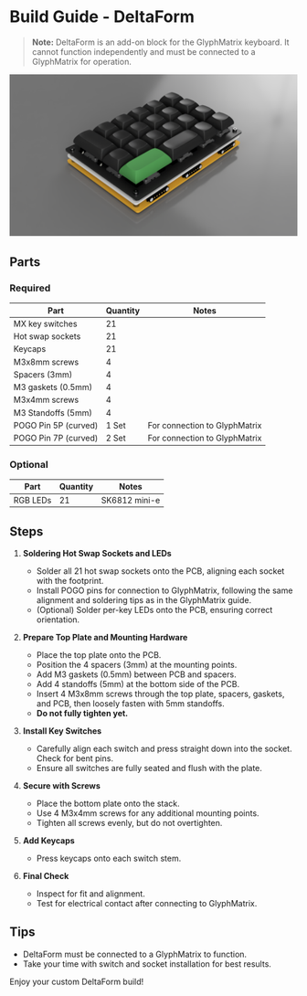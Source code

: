 # Build Guide - DeltaForm

> **Note:** DeltaForm is an add-on block for the GlyphMatrix keyboard. It cannot function independently and must be connected to a GlyphMatrix for operation.

![](../img/DeltaForm-side-view.png)

## Parts
### Required
| Part                | Quantity | Notes                         |
|---------------------|----------|-------------------------------|
| MX key switches     | 21       |                               |
| Hot swap sockets    | 21       |                               |
| Keycaps             | 21       |                               |
| M3x8mm screws       | 4        |                               |
| Spacers (3mm)       | 4        |                               |
| M3 gaskets (0.5mm)  | 4        |                               |
| M3x4mm screws       | 4        |                               |
| M3 Standoffs (5mm)  | 4        |                               |
| POGO Pin 5P (curved)| 1 Set    | For connection to GlyphMatrix |
| POGO Pin 7P (curved)| 2 Set    | For connection to GlyphMatrix |

### Optional
| Part                | Quantity | Notes                |
|---------------------|----------|----------------------|
| RGB LEDs            | 21       | SK6812 mini-e        |

## Steps

1. **Soldering Hot Swap Sockets and LEDs**
   - Solder all 21 hot swap sockets onto the PCB, aligning each socket with the footprint.
   - Install POGO pins for connection to GlyphMatrix, following the same alignment and soldering tips as in the GlyphMatrix guide.
   - (Optional) Solder per-key LEDs onto the PCB, ensuring correct orientation.

2. **Prepare Top Plate and Mounting Hardware**
   - Place the top plate onto the PCB.
   - Position the 4 spacers (3mm) at the mounting points.
   - Add M3 gaskets (0.5mm) between PCB and spacers.
   - Add 4 standoffs (5mm) at the bottom side of the PCB.
   - Insert 4 M3x8mm screws through the top plate, spacers, gaskets, and PCB, then loosely fasten with 5mm standoffs.
   - **Do not fully tighten yet.**

3. **Install Key Switches**
   - Carefully align each switch and press straight down into the socket. Check for bent pins.
   - Ensure all switches are fully seated and flush with the plate.

4. **Secure with Screws**
   - Place the bottom plate onto the stack.
   - Use 4 M3x4mm screws for any additional mounting points.
   - Tighten all screws evenly, but do not overtighten.

5. **Add Keycaps**
   - Press keycaps onto each switch stem.

6. **Final Check**
   - Inspect for fit and alignment.
   - Test for electrical contact after connecting to GlyphMatrix.

## Tips
- DeltaForm must be connected to a GlyphMatrix to function.
- Take your time with switch and socket installation for best results.

Enjoy your custom DeltaForm build!

